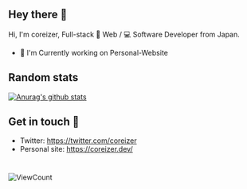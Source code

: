 
<!-- 挨拶 -->
## Hey there 👋

Hi, I'm coreizer, Full-stack 📄 Web / 💻 Software Developer from Japan.

* 📄 I'm Currently working on Personal-Website

## Random stats
[![Anurag's github stats](https://github-readme-stats.vercel.app/api?username=coreizer)](https://github.com/anuraghazra/github-readme-stats)


## Get in touch 💬
* Twitter: https://twitter.com/coreizer
* Personal site: https://coreizer.dev/

#
![ViewCount](https://views.whatilearened.today/views/github/coreizer/views.svg?cache=remove)
